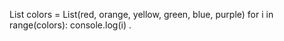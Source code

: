 List colors = List(red, orange, yellow, green, blue, purple)
for i in range(colors):
    console.log(i)
.